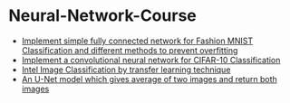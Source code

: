 # Neural-Network-Course
- [Implement simple fully connected network for Fashion MNIST Classification and different methods to prevent overfitting](/Fashion%20MNIST%20Classification)
- [Implement a convolutional neural network for CIFAR-10 Classification](/CIFAR-10%20Classification)
- [Intel Image Classification by transfer learning technique](/Transfer%20Learning)
- [An U-Net model which gives average of two images and return both images](/U-Net)
